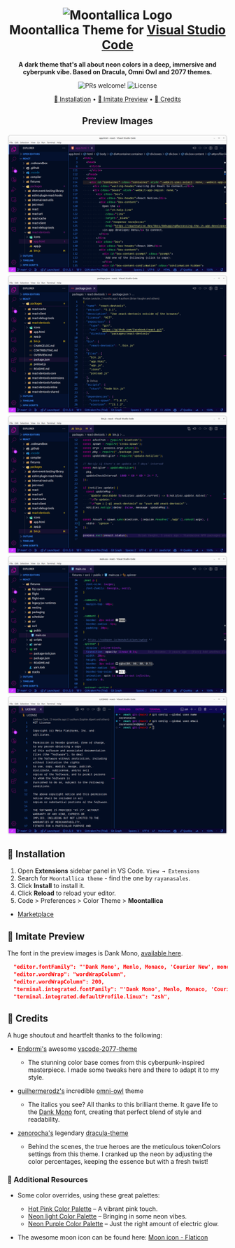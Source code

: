 <h1 align="center">
  <br>
  <img src="https://cdn-icons-png.flaticon.com/512/1183/1183776.png" alt="Moontallica Logo" width="100">
  <br>
  Moontallica Theme for <a href="https://code.visualstudio.com/">Visual Studio Code</a>
  <br>
</h1>

<p align="center">
  <strong>A dark theme that's all about neon colors in a deep, immersive and cyberpunk vibe. Based on Dracula, Omni Owl and 2077 themes.</strong>
</p>

<p align="center">
  <img src="https://img.shields.io/badge/PRs-welcome-%23DA70D6.svg" alt="PRs welcome!" />
  <img alt="License" src="https://img.shields.io/badge/license-MIT-%23DA70D6">
</p>

<p align="center">
  <a href="#installation">🚀 Installation</a> •
  <a href="#imitate-preview">👀 Imitate Preview</a> •
  <a href="#credits">💖 Credits</a>  
</p>

<h2 align="center">
  Preview Images
</h2>

<p align="center">
  <img alt="Moontallica Theme Dark Theme Screenshot HTML Preview for Visual Studio Code" src="https://raw.githubusercontent.com/rayanasales/vscode-moontallica-theme/main/assets/images/theme-preview-html.png">

  <img alt="Moontallica Theme Dark Theme Screenshot JSON Preview for Visual Studio Code" src="https://raw.githubusercontent.com/rayanasales/vscode-moontallica-theme/main/assets/images/theme-preview-json.png">

  <img alt="Moontallica Theme Dark Theme Screenshot JS Preview for Visual Studio Code" src="https://raw.githubusercontent.com/rayanasales/vscode-moontallica-theme/main/assets/images/theme-preview-js.png">
  
  <img alt="Moontallica Theme Dark Theme Screenshot CSS Preview for Visual Studio Code" src="https://raw.githubusercontent.com/rayanasales/vscode-moontallica-theme/main/assets/images/theme-preview-css.png">

  <img alt="Moontallica Theme Dark Theme Screenshot Terminal Preview for Visual Studio Code" src="https://raw.githubusercontent.com/rayanasales/vscode-moontallica-theme/main/assets/images/theme-preview-terminal.png">
</p>

## 🚀 Installation

1. Open **Extensions** sidebar panel in VS Code. `View → Extensions`
2. Search for `Moontallica theme` - find the one by `rayanasales`.
3. Click **Install** to install it.
4. Click **Reload** to reload your editor.
5. Code > Preferences > Color Theme > **Moontallica**

- [Marketplace](https://marketplace.visualstudio.com/items?itemName=rayanasales.moontallica-theme)

## 👀 Imitate Preview

The font in the preview images is Dank Mono, [available here](https://philpl.gumroad.com/l/dank-mono?layout=profile&recommended_by=library).

```json
  "editor.fontFamily": "'Dank Mono', Menlo, Monaco, 'Courier New', monospace",
  "editor.wordWrap": "wordWrapColumn",
  "editor.wordWrapColumn": 200,
  "terminal.integrated.fontFamily": "'Dank Mono', Menlo, Monaco, 'Courier New', monospace",
  "terminal.integrated.defaultProfile.linux": "zsh",
```

## 💖 Credits

A huge shoutout and heartfelt thanks to the following:

- [Endormi's](https://github.com/endormi) awesome [vscode-2077-theme](https://github.com/endormi/vscode-2077-theme)

  - The stunning color base comes from this cyberpunk-inspired masterpiece. I made some tweaks here and there to adapt it to my style.

- [guilhermerodz's](https://github.com/guilhermerodz) incredible [omni-owl](https://github.com/guilhermerodz/omni-owl) theme

  - The italics you see? All thanks to this brilliant theme. It gave life to the [Dank Mono](https://philpl.gumroad.com/l/dank-mono?layout=profile&recommended_by=library) font, creating that perfect blend of style and readability.

- [zenorocha's](https://github.com/zenorocha) legendary [dracula-theme](https://github.com/dracula/visual-studio-code)
  - Behind the scenes, the true heroes are the meticulous tokenColors settings from this theme. I cranked up the neon by adjusting the color percentages, keeping the essence but with a fresh twist!

### 🎨 Additional Resources

- Some color overrides, using these great palettes:

  - [Hot Pink Color Palette](https://www.color-hex.com/color-palette/11072) – A vibrant pink touch.
  - [Neon light Color Palette](https://www.color-hex.com/color-palette/22324) – Bringing in some neon vibes.
  - [Neon Purple Color Palette](https://www.color-hex.com/color-palette/57066) – Just the right amount of electric glow.

- The awesome moon icon can be found here: [Moon icon - Flaticon](https://www.flaticon.com/free-icon/moon_1183776)
